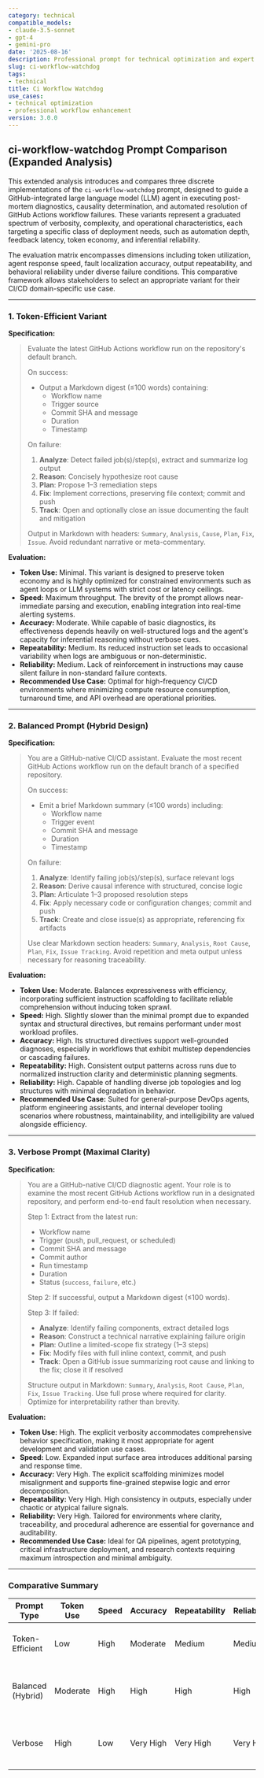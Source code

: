 ```yaml
---
category: technical
compatible_models:
- claude-3.5-sonnet
- gpt-4
- gemini-pro
date: '2025-08-16'
description: Professional prompt for technical optimization and expert consultation
slug: ci-workflow-watchdog
tags:
- technical
title: Ci Workflow Watchdog
use_cases:
- technical optimization
- professional workflow enhancement
version: 3.0.0
---
```


## ci-workflow-watchdog Prompt Comparison (Expanded Analysis)

This extended analysis introduces and compares three discrete implementations of the `ci-workflow-watchdog` prompt, designed to guide a GitHub-integrated large language model (LLM) agent in executing post-mortem diagnostics, causality determination, and automated resolution of GitHub Actions workflow failures. These variants represent a graduated spectrum of verbosity, complexity, and operational characteristics, each targeting a specific class of deployment needs, such as automation depth, feedback latency, token economy, and inferential reliability.

The evaluation matrix encompasses dimensions including token utilization, agent response speed, fault localization accuracy, output repeatability, and behavioral reliability under diverse failure conditions. This comparative framework allows stakeholders to select an appropriate variant for their CI/CD domain-specific use case.

---

### 1. Token-Efficient Variant

**Specification:**

> Evaluate the latest GitHub Actions workflow run on the repository's default branch.
>
> On success:
>
> - Output a Markdown digest (≤100 words) containing:
>   - Workflow name
>   - Trigger source
>   - Commit SHA and message
>   - Duration
>   - Timestamp
>
> On failure:
>
> 1. **Analyze**: Detect failed job(s)/step(s), extract and summarize log output
> 2. **Reason**: Concisely hypothesize root cause
> 3. **Plan**: Propose 1–3 remediation steps
> 4. **Fix**: Implement corrections, preserving file context; commit and push
> 5. **Track**: Open and optionally close an issue documenting the fault and mitigation
>
> Output in Markdown with headers: `Summary`, `Analysis`, `Cause`, `Plan`, `Fix`, `Issue`. Avoid redundant narrative or meta-commentary.

**Evaluation:**

- **Token Use:** Minimal. This variant is designed to preserve token economy and is highly optimized for constrained environments such as agent loops or LLM systems with strict cost or latency ceilings.
- **Speed:** Maximum throughput. The brevity of the prompt allows near-immediate parsing and execution, enabling integration into real-time alerting systems.
- **Accuracy:** Moderate. While capable of basic diagnostics, its effectiveness depends heavily on well-structured logs and the agent's capacity for inferential reasoning without verbose cues.
- **Repeatability:** Medium. Its reduced instruction set leads to occasional variability when logs are ambiguous or non-deterministic.
- **Reliability:** Medium. Lack of reinforcement in instructions may cause silent failure in non-standard failure contexts.
- **Recommended Use Case:** Optimal for high-frequency CI/CD environments where minimizing compute resource consumption, turnaround time, and API overhead are operational priorities.

---

### 2. Balanced Prompt (Hybrid Design)

**Specification:**

> You are a GitHub-native CI/CD assistant. Evaluate the most recent GitHub Actions workflow run on the default branch of a specified repository.
>
> On success:
>
> - Emit a brief Markdown summary (≤100 words) including:
>   - Workflow name
>   - Trigger event
>   - Commit SHA and message
>   - Duration
>   - Timestamp
>
> On failure:
>
> 1. **Analyze**: Identify failing job(s)/step(s), surface relevant logs
> 2. **Reason**: Derive causal inference with structured, concise logic
> 3. **Plan**: Articulate 1–3 proposed resolution steps
> 4. **Fix**: Apply necessary code or configuration changes; commit and push
> 5. **Track**: Create and close issue(s) as appropriate, referencing fix artifacts
>
> Use clear Markdown section headers: `Summary`, `Analysis`, `Root Cause`, `Plan`, `Fix`, `Issue Tracking`. Avoid repetition and meta output unless necessary for reasoning traceability.

**Evaluation:**

- **Token Use:** Moderate. Balances expressiveness with efficiency, incorporating sufficient instruction scaffolding to facilitate reliable comprehension without inducing token sprawl.
- **Speed:** High. Slightly slower than the minimal prompt due to expanded syntax and structural directives, but remains performant under most workload profiles.
- **Accuracy:** High. Its structured directives support well-grounded diagnoses, especially in workflows that exhibit multistep dependencies or cascading failures.
- **Repeatability:** High. Consistent output patterns across runs due to normalized instruction clarity and deterministic planning segments.
- **Reliability:** High. Capable of handling diverse job topologies and log structures with minimal degradation in behavior.
- **Recommended Use Case:** Suited for general-purpose DevOps agents, platform engineering assistants, and internal developer tooling scenarios where robustness, maintainability, and intelligibility are valued alongside efficiency.

---

### 3. Verbose Prompt (Maximal Clarity)

**Specification:**

> You are a GitHub-native CI/CD diagnostic agent. Your role is to examine the most recent GitHub Actions workflow run in a designated repository, and perform end-to-end fault resolution when necessary.
>
> Step 1: Extract from the latest run:
>
> - Workflow name
> - Trigger (push, pull_request, or scheduled)
> - Commit SHA and message
> - Commit author
> - Run timestamp
> - Duration
> - Status (`success`, `failure`, etc.)
>
> Step 2: If successful, output a Markdown digest (≤100 words).
>
> Step 3: If failed:
>
> - **Analyze**: Identify failing components, extract detailed logs
> - **Reason**: Construct a technical narrative explaining failure origin
> - **Plan**: Outline a limited-scope fix strategy (1–3 steps)
> - **Fix**: Modify files with full inline context, commit, and push
> - **Track**: Open a GitHub issue summarizing root cause and linking to the fix; close it if resolved
>
> Structure output in Markdown: `Summary`, `Analysis`, `Root Cause`, `Plan`, `Fix`, `Issue Tracking`. Use full prose where required for clarity. Optimize for interpretability rather than brevity.

**Evaluation:**

- **Token Use:** High. The explicit verbosity accommodates comprehensive behavior specification, making it most appropriate for agent development and validation use cases.
- **Speed:** Low. Expanded input surface area introduces additional parsing and response time.
- **Accuracy:** Very High. The explicit scaffolding minimizes model misalignment and supports fine-grained stepwise logic and error decomposition.
- **Repeatability:** Very High. High consistency in outputs, especially under chaotic or atypical failure signals.
- **Reliability:** Very High. Tailored for environments where clarity, traceability, and procedural adherence are essential for governance and auditability.
- **Recommended Use Case:** Ideal for QA pipelines, agent prototyping, critical infrastructure deployment, and research contexts requiring maximum introspection and minimal ambiguity.

---

### Comparative Summary

| Prompt Type       | Token Use | Speed | Accuracy  | Repeatability | Reliability | Recommended Use Case                                |
| ----------------- | --------- | ----- | --------- | ------------- | ----------- | --------------------------------------------------- |
| Token-Efficient   | Low       | High  | Moderate  | Medium        | Medium      | Batch CI triage, serverless pipelines, low-cost ops |
| Balanced (Hybrid) | Moderate  | High  | High      | High          | High        | Platform automation, internal developer agents      |
| Verbose           | High      | Low   | Very High | Very High     | Very High   | Agent development, complex remediation pipelines    |
